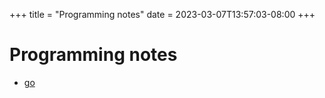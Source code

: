 +++
title = "Programming notes"
date = 2023-03-07T13:57:03-08:00
+++
# Programming notes

- [go](go.md)